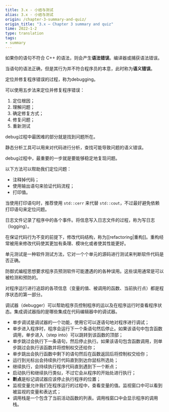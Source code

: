 ```yaml
---
title: 3.x - 小结与测试
alias: 3.x - 小结与测试
origin: /chapter-3-summary-and-quiz/
origin_title: "3.x — Chapter 3 summary and quiz"
time: 2022-1-2
type: translation
tags:
- summary
---
```



如果你的语句不符合 C++ 的语法，则会产生**语法错误**。编译器或捕获语法错误。

当语句的语法正确，但是其行为并不符合程序员的本意，此时称为**语义错误**。

定位并修复程序错误的过程，称为debugging。

可以使用五步法来定位并修复程序错误：

1.  定位根因；
2.  理解问题；
3.  确定修复方式；
4.  修复问题；
5.  重新测试

debug过程中最困难的部分就是找到问题所在。

静态分析工具可以用来对代码进行分析，查找可能导致问题的语义错误。

debug过程中，最重要的一步就是要能够稳定地复现问题。

以下方法可以帮助我们定位问题：

-  注释掉代码；
-  使用输出语句来验证代码流程；
-   打印值。

当使用打印语句时，推荐使用 `std::cerr` 来代替 `std::cout`，不过最好避免依赖打印语句来定位问题。

日志文件记录了程序中的各个事件。将信息写入日志文件的过程，称为写日志（logging）。

在保证代码行为不变的前提下，修改代码结构，称为[[refactoring|重构]]。重构经常被用来修改代码使其更加有条理、模块化或者使其性能更好。

单元测试是一种软件测试方法，它对一个个单元的源码进行测试来判断软件代码是否正确。

防御式编程思想要求程序员预测软件可能遭遇的的各种误用。这些误用通常是可以被检测和预防的。

对程序运行进行追踪的各项信息（变量的值、被调用的函数、当前执行点）都是程序状态的第一部分。

调试器（debugger）可以帮助程序员控制程序的运以及在程序运行时查看程序状态。集成调试器指的是哪些集成在代码编辑器中的调试器。
- 单步调试是调试器的一个功能，使用它可以逐语句地对程序进行调试；
- 单步进入程序时，程序会运行下一个条语句然后停止。如果该语句中包含函数调用，单步进入（step into）可以跳转到该函数的顶部；
- 单步跳过会执行下一条语句，然后停止执行。如果该语句包含函数调用，则单步跳过会执行该函数并将控制权交还给你；
- 单步跳出会执行函数中剩下的语句然后在函数返回后将控制权交给你；
- 运行到光标出会持续执行代码直到到达你鼠标所选处；
- 继续执行，会持续执行程序代码直到遇到下一个断点；
- 启动执行和继续执行类似，不过它会从程序的开始处进行执行；
- **断点**是标记调试器应该停止执行程序的位置；
- 监视变量允许我们在程序运行的过程中，查看变量的值。监视窗口中可以看到被监视的变量和表达式；
- 调用栈是一个包含了当前活动函数的列表。调用栈窗口中会显示程序的调用栈。